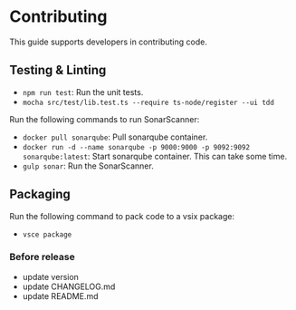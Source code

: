 # Contributing

This guide supports developers in contributing code.

## Testing & Linting
* `npm run test`: Run the unit tests.
* `mocha src/test/lib.test.ts --require ts-node/register --ui tdd`

Run the following commands to run SonarScanner:
* `docker pull sonarqube`: Pull sonarqube container.
* `docker run -d --name sonarqube -p 9000:9000 -p 9092:9092 sonarqube:latest`: Start sonarqube container. This can take some time.
* `gulp sonar`: Run the SonarScanner.

## Packaging
Run the following command to pack code to a vsix package:
* `vsce package`

### Before release
* update version
* update CHANGELOG.md
* update README.md